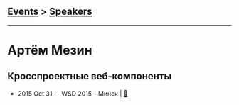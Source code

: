 ## [Events](../README.md) > [Speakers](../speakers.md)
---

# Артём Мезин

## Кросспроектные веб-компоненты
- 2015 Oct 31 -- WSD 2015 - Минск  | [:notebook:](https://wsd.events/2015/10/31/pres/components/)  
